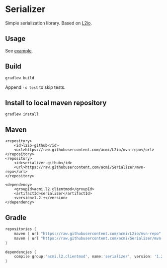 Serializer
==========
Simple serialization library.
Based on [L2io](https://github.com/acmi/L2io).

Usage
-----
See [example](src/test/java/acmi/l2/clientmod/io/SerializerTests.java).

Build
-----
```
gradlew build
```
Append `-x test` to skip tests.

Install to local maven repository
---------------------------------
```
gradlew install
```

Maven
-----
```maven
<repository>
    <id>l2io-github</id>
    <url>https://raw.githubusercontent.com/acmi/L2io/mvn-repo</url>
</repository>
<repository>
    <id>serializer-github</id>
    <url>https://raw.githubusercontent.com/acmi/Serializer/mvn-repo</url>
</repository>

<dependency>
    <groupId>acmi.l2.clientmod</groupId>
    <artifactId>serializer</artifactId>
    <version>1.2.+</version>
</dependency>
```

Gradle
------
```gradle
repositories {
    maven { url "https://raw.githubusercontent.com/acmi/L2io/mvn-repo" }
    maven { url "https://raw.githubusercontent.com/acmi/Serializer/mvn-repo" }
}

dependencies {
    compile group:'acmi.l2.clientmod', name:'serializer', version: '1.2.+'
}
```